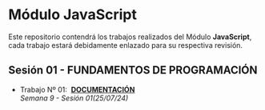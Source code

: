 # Módulo JavaScript
Este repositorio contendrá los trabajos realizados del Módulo **JavaScript**, cada trabajo estará debidamente enlazado para su respectiva revisión. 

## Sesión 01 - FUNDAMENTOS DE PROGRAMACIÓN

- Trabajo Nº 01:&nbsp;&nbsp;[**DOCUMENTACIÓN**](./JS_01/)  
*Semana 9 - Sesión 01(25/07/24)*